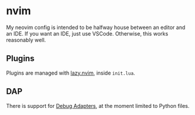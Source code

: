 # nvim

My neovim config is intended to be halfway house between an editor and an IDE.
If you want an IDE, just use VSCode. Otherwise, this works reasonably well.

## Plugins

Plugins are managed with [lazy.nvim](https://github.com/folke/lazy.nvim), inside
`init.lua`.

## DAP

There is support for [Debug
Adapters](https://codeberg.org/mfussenegger/nvim-dap/wiki/Debug-Adapter-installation),
at the moment limited to Python files.

